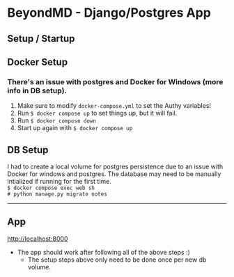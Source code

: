 # BeyondMD - Django/Postgres App

## Setup / Startup

## Docker Setup
### There's an issue with postgres and Docker for Windows (more info in DB setup).  

1. Make sure to modify `docker-compose.yml` to set the Authy variables!
2. Run ```$ docker compose up``` to set things up, but it will fail.
3. Run ```$ docker compose down```
4. Start up again with ```$ docker compose up```

## DB Setup
I had to create a local volume for postgres persistence due to an issue with Docker for windows and postgres. The database may need to be manually intialized if running for the first time.  
```$ docker compose exec web sh```  
```# python manage.py migrate notes```
___
## App
[http://localhost:8000](http://localhost:8000)  
- The app should work after following all of the above steps :)
  - The setup steps above only need to be done once per new db volume.